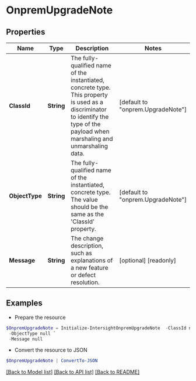 # OnpremUpgradeNote
## Properties

Name | Type | Description | Notes
------------ | ------------- | ------------- | -------------
**ClassId** | **String** | The fully-qualified name of the instantiated, concrete type. This property is used as a discriminator to identify the type of the payload when marshaling and unmarshaling data. | [default to "onprem.UpgradeNote"]
**ObjectType** | **String** | The fully-qualified name of the instantiated, concrete type. The value should be the same as the &#39;ClassId&#39; property. | [default to "onprem.UpgradeNote"]
**Message** | **String** | The change description, such as explanations of a new feature or defect resolution. | [optional] [readonly] 

## Examples

- Prepare the resource
```powershell
$OnpremUpgradeNote = Initialize-IntersightOnpremUpgradeNote  -ClassId null `
 -ObjectType null `
 -Message null
```

- Convert the resource to JSON
```powershell
$OnpremUpgradeNote | ConvertTo-JSON
```

[[Back to Model list]](../README.md#documentation-for-models) [[Back to API list]](../README.md#documentation-for-api-endpoints) [[Back to README]](../README.md)


